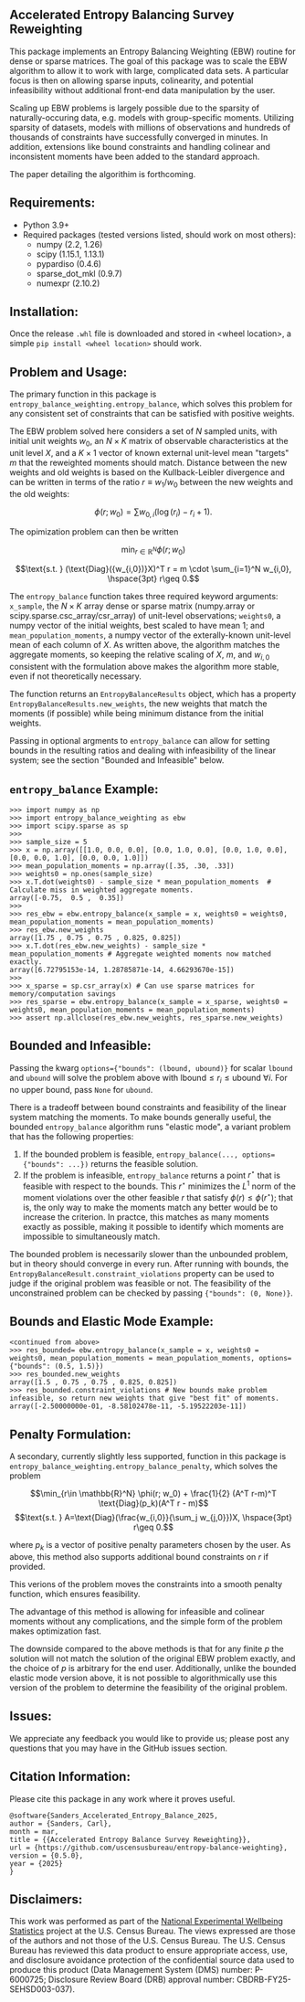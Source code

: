 Accelerated Entropy Balancing Survey Reweighting
------------------------------------
This package implements an Entropy Balancing Weighting (EBW) routine for dense or sparse matrices.
The goal of this package was to scale the EBW algorithm to allow it to work with large, complicated data
sets. A particular focus is then on allowing sparse inputs, colinearity, and potential 
infeasibility without additional front-end data manipulation by the user.

Scaling up EBW problems is largely possible due to the sparsity of naturally-occuring data, e.g. models with group-specific moments. Utilizing sparsity of datasets, models with millions of observations and hundreds of thousands of constraints have successfully converged in minutes. In addition, extensions like bound constraints and handling colinear and inconsistent moments have been added to the standard approach.

The paper detailing the algorithim is forthcoming.

Requirements:
-------------
- Python 3.9+
- Required packages (tested versions listed, should work on most others):
  - numpy (2.2, 1.26)
  - scipy (1.15.1, 1.13.1)
  - pypardiso (0.4.6)
  - sparse_dot_mkl (0.9.7)
  - numexpr (2.10.2)

Installation:
-------------
Once the release `.whl` file is downloaded and stored in \<wheel location\>, a simple
```pip install <wheel location>```
should work.

Problem and Usage:
-------------------
The primary function in this package is ```entropy_balance_weighting.entropy_balance```, which solves this problem for any consistent set of constraints that can be satisfied with positive weights.

The EBW problem solved here considers a set of $N$ sampled units, with initial unit weights $w_0$, an $N\times K$ matrix of observable characteristics at the unit level $X$, and a $K\times 1$ vector of known external unit-level mean "targets" $m$ that the reweighted moments should match. Distance between the new weights and old weights is based on the Kullback-Leibler divergence and can be written in terms of the ratio $r \equiv w_{1}/w_{0}$ between the new weights and the old weights:

$$\phi(r; w_0)=\sum w_{0,i} (\log(r_{i}) - r_{i} + 1).$$

The opimization problem can then be written

$$\min_{r\in \mathbb{R}^N} \phi(r; w_0)$$


$$\text{s.t. } (\text{Diag}({w_{i,0})}X)^T r = m \cdot \sum_{i=1}^N w_{i,0}, \hspace{3pt} r\geq 0.$$


The ```entropy_balance``` function takes three required keyword arguments: ```x_sample```, the $N\times K$ array dense or sparse matrix (numpy.array or scipy.sparse.csc_array/csr_array) of unit-level observations; ```weights0```, a numpy vector of the initial weights, best scaled to have mean 1; and ```mean_population_moments```, a numpy vector of the exterally-known unit-level mean of each column of $X$. As written above, the algorithm matches the aggregate moments, so keeping the relative scaling of $X$, $m$, and $w_{i,0}$ consistent with the formulation above makes the algorithm more stable, even if not theoretically necessary. 

The function returns an ```EntropyBalanceResults``` object, which has a property ```EntropyBalanceResults.new_weights```, the new weights that match the moments (if possible) while being minimum distance from the initial weights.

Passing in optional argments to ```entropy_balance``` can allow for setting bounds in the resulting ratios and dealing with infeasibility of the linear system; see the section "Bounded and Infeasible" below.


```entropy_balance``` Example:
--------

```
>>> import numpy as np
>>> import entropy_balance_weighting as ebw
>>> import scipy.sparse as sp
>>> 
>>> sample_size = 5
>>> x = np.array([[1.0, 0.0, 0.0], [0.0, 1.0, 0.0], [0.0, 1.0, 0.0], [0.0, 0.0, 1.0], [0.0, 0.0, 1.0]])
>>> mean_population_moments = np.array([.35, .30, .33])
>>> weights0 = np.ones(sample_size)
>>> x.T.dot(weights0) - sample_size * mean_population_moments  # Calculate miss in weighted aggregate moments.
array([-0.75,  0.5 ,  0.35])
>>>
>>> res_ebw = ebw.entropy_balance(x_sample = x, weights0 = weights0, mean_population_moments = mean_population_moments)
>>> res_ebw.new_weights
array([1.75 , 0.75 , 0.75 , 0.825, 0.825])
>>> x.T.dot(res_ebw.new_weights) - sample_size * mean_population_moments # Aggregate weighted moments now matched exactly.
array([6.72795153e-14, 1.28785871e-14, 4.66293670e-15])
>>>
>>> x_sparse = sp.csr_array(x) # Can use sparse matrices for memory/computation savings
>>> res_sparse = ebw.entropy_balance(x_sample = x_sparse, weights0 = weights0, mean_population_moments = mean_population_moments)
>>> assert np.allclose(res_ebw.new_weights, res_sparse.new_weights)
```

Bounded and Infeasible:
-----------------------
Passing the kwarg ```options={"bounds": (lbound, ubound)}``` for scalar `lbound` and `ubound` will solve the problem above with $\text{lbound} \leq r_i \leq \text{ubound }\forall i$. For no upper bound, pass `None` for `ubound`. 

There is a tradeoff between bound constraints and feasibility of the linear system matching the moments. To make bounds generally useful, the bounded `entropy_balance` algorithm runs "elastic mode", a variant problem that has the following properties:

1. If the bounded problem is feasible, `entropy_balance(..., options={"bounds": ...})` returns the feasible solution.
2. If the problem is infeasible, `entropy_balance` returns a point $r^\star$ that is feasible with respect to the bounds. This $r^\star$ minimizes the $L^1$ norm of the moment violations over the other feasible $r$ that satisfy $\phi(r) \leq \phi(r^\star)$; that is, the only way to make the moments match any better would be to increase the criterion. In practce, this matches as many moments exactly as possible, making it possible to identify which moments are impossible to simultaneously match.

The bounded problem is necessarily slower than the unbounded problem, but in theory should converge in every run. After running with bounds, the ```EntropyBalanceResult.constraint_violations``` property can be used to judge if the original problem was feasible or not. The feasibility of the unconstrained problem can be checked by passing `{"bounds": (0, None)}`.

Bounds and Elastic Mode Example:
--------------------------------
```
<continued from above>
>>> res_bounded= ebw.entropy_balance(x_sample = x, weights0 = weights0, mean_population_moments = mean_population_moments, options={"bounds": (0.5, 1.5)})
>>> res_bounded.new_weights
array([1.5 , 0.75 , 0.75 , 0.825, 0.825])
>>> res_bounded.constraint_violations # New bounds make problem infeasible, so return new weights that give "best fit" of moments.
array([-2.50000000e-01, -8.58102478e-11, -5.19522203e-11])

```



Penalty Formulation:
-------------------
A secondary, currently slightly less supported, function in this package is ```entropy_balance_weighting.entropy_balance_penalty```, which solves the problem 

$$\min_{r\in \mathbb{R}^N} \phi(r; w_0) + \frac{1}{2} (A^T r-m)^T \text{Diag}(p_k)(A^T r - m)$$
$$\text{s.t. }  A=\text{Diag}(\frac{w_{i,0}}{\sum_j w_{j,0}})X, \hspace{3pt} r\geq 0.$$

where $p_{k}$ is a vector of positive penalty parameters chosen by the user. As above, this method also supports additional bound constraints on $r$ if provided.


This verions of the problem moves the constraints into a smooth penalty function, which ensures feasibility. 

The advantage of this method is allowing for infeasible and colinear moments without any complications, and the simple form of the problem makes optimization fast. 

The downside compared to the above methods is that for any finite $p$ the solution will not match the solution of the original EBW problem exactly, and the choice of $p$ is arbitrary for the end user. Additionally, unlike the bounded elastic mode version above, it is not possible to algorithmically use this version of the problem to determine the feasibility of the original problem. 

Issues:
-------
We appreciate any feedback you would like to provide us; please post any questions that you may have in the GitHub issues section.

Citation Information:
---------------------
Please cite this package in any work where it proves useful.
```
@software{Sanders_Accelerated_Entropy_Balance_2025,
author = {Sanders, Carl},
month = mar,
title = {{Accelerated Entropy Balance Survey Reweighting}},
url = {https://github.com/uscensusbureau/entropy-balance-weighting},
version = {0.5.0},
year = {2025}
}
```

Disclaimers:
------------
This work was performed as part of the [National Experimental Wellbeing Statistics](https://census.gov/data/experimental-data-products/national-experimental-wellbeing-statistics.html) project at the U.S. Census Bureau.
The views expressed are those of the authors and not those of the U.S. Census Bureau. The U.S. Census Bureau has reviewed this data product to ensure appropriate access, use, and disclosure avoidance protection of the confidential source data used to produce this product (Data Management System (DMS) number: P-6000725; Disclosure Review Board (DRB) approval number: CBDRB-FY25-SEHSD003-037).

